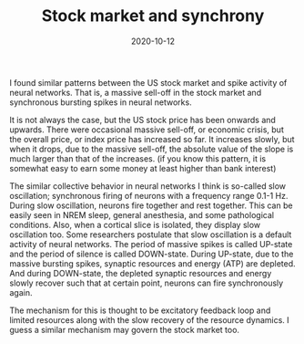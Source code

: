 ﻿---
title: Stock market and synchrony
date: 2020-10-12
categories: journal
tags: [stock, synchrony, neural networks, JD부자연구소]
---
I found similar patterns between the US stock market and spike activity of neural networks. That is, a massive sell-off in the stock market and synchronous bursting spikes in neural networks.

It is not always the case, but the US stock price has been onwards and upwards. There were occasional massive sell-off, or economic crisis, but the overall price, or index price has increased so far. It increases slowly, but when it drops, due to the massive sell-off, the absolute value of the slope is much larger than that of the increases. (if you know this pattern, it is somewhat easy to earn some money at least higher than bank interest)

The similar collective behavior in neural networks I think is so-called slow oscillation; synchronous firing of neurons with a frequency range 0.1-1 Hz. During slow oscillation, neurons fire together and rest together. This can be easily seen in NREM sleep, general anesthesia, and some pathological conditions. Also, when a cortical slice is isolated, they display slow oscillation too. Some researchers postulate that slow oscillation is a default activity of neural networks. The period of massive spikes is called UP-state and the period of silence is called DOWN-state. During UP-state, due to the massive bursting spikes, synaptic resources and energy (ATP) are depleted. And during DOWN-state, the depleted synaptic resources and energy slowly recover such that at certain point, neurons can fire synchronously again.

The mechanism for this is thought to be excitatory feedback loop and limited resources along with the slow recovery of the resource dynamics. I guess a similar mechanism may govern the stock market too. 



